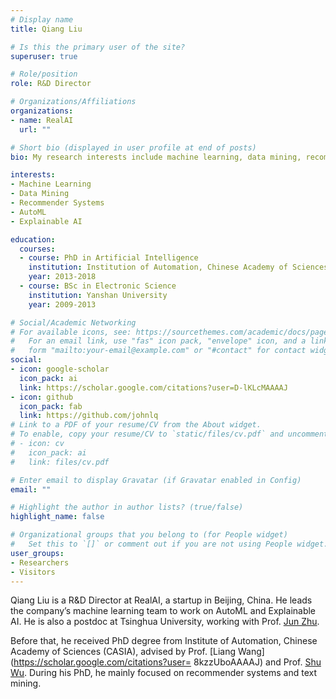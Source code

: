 ```yaml
---
# Display name
title: Qiang Liu

# Is this the primary user of the site?
superuser: true

# Role/position
role: R&D Director

# Organizations/Affiliations
organizations:
- name: RealAI
  url: ""

# Short bio (displayed in user profile at end of posts)
bio: My research interests include machine learning, data mining, recommender systems and AutoML.

interests:
- Machine Learning
- Data Mining
- Recommender Systems
- AutoML
- Explainable AI

education:
  courses:
  - course: PhD in Artificial Intelligence
    institution: Institution of Automation, Chinese Academy of Sciences (CASIA)
    year: 2013-2018
  - course: BSc in Electronic Science
    institution: Yanshan University
    year: 2009-2013

# Social/Academic Networking
# For available icons, see: https://sourcethemes.com/academic/docs/page-builder/#icons
#   For an email link, use "fas" icon pack, "envelope" icon, and a link in the
#   form "mailto:your-email@example.com" or "#contact" for contact widget.
social:
- icon: google-scholar
  icon_pack: ai
  link: https://scholar.google.com/citations?user=D-lKLcMAAAAJ
- icon: github
  icon_pack: fab
  link: https://github.com/johnlq
# Link to a PDF of your resume/CV from the About widget.
# To enable, copy your resume/CV to `static/files/cv.pdf` and uncomment the lines below.
# - icon: cv
#   icon_pack: ai
#   link: files/cv.pdf

# Enter email to display Gravatar (if Gravatar enabled in Config)
email: ""

# Highlight the author in author lists? (true/false)
highlight_name: false

# Organizational groups that you belong to (for People widget)
#   Set this to `[]` or comment out if you are not using People widget.
user_groups:
- Researchers
- Visitors
---
```


Qiang Liu is a R&D Director at RealAI, a startup in Beijing, China. He leads the company’s machine learning team to work on AutoML and Explainable AI. He is also a postdoc at Tsinghua University, working with Prof. [Jun Zhu](http://ml.cs.tsinghua.edu.cn/~jun/index.shtml).

Before that, he received PhD degree from Institute of Automation, Chinese Academy of Sciences (CASIA), advised by Prof. [Liang Wang](https://scholar.google.com/citations?user= 8kzzUboAAAAJ) and Prof. [Shu Wu](http://www.shuwu.name/). During his PhD, he mainly focused on recommender systems and text mining.
